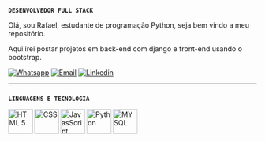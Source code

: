 **`DESENVOLVEDOR FULL STACK`**

Olá, sou Rafael, estudante de programação Python, seja bem vindo a meu repositório.

Aqui irei postar projetos em back-end com django e front-end usando o bootstrap.
       
[![Whatsapp](https://img.shields.io/badge/WhatsApp-25D366?style=for-the-badge&logo=whatsapp&logoColor=white)](https://wa.me/5581997213514?text=Ol%C3%A1,+gostaria+de+saber+mais+sobre+seus+servi%C3%A7os!)
[![Email](https://img.shields.io/badge/Gmail-D14836?style=for-the-badge&logo=gmail&logoColor=white)](mailto:rval.luz@gmail.com)
[![Linkedin](https://img.shields.io/badge/LinkedIn-0077B5?style=for-the-badge&logo=linkedin&logoColor=white)](https://www.linkedin.com/in/rafaelvluz/)

---
###
**` LINGUAGENS E TECNOLOGIA `**

<img 
       align="left"
       alt="HTML 5"
       title="HTML 5"
       width="50px"
       style="padding-right:10 px;"
       src="https://cdn.jsdelivr.net/gh/devicons/devicon@latest/icons/html5/html5-original.svg"
/>
<img 
       align="left"
       alt="CSS"
       title="CSS"
       width="50px"
       style="padding-right:10 px;"
       src="https://cdn.jsdelivr.net/gh/devicons/devicon@latest/icons/css3/css3-original.svg" 
/>
<img 
       align="left"
       alt="JavasScript"
       title="JavasScript"
       width="50px"
       src="https://cdn.jsdelivr.net/gh/devicons/devicon@latest/icons/javascript/javascript-original.svg" 
/>
<img 
       align="left"
       alt="Python"
       title="Python"
       width="50px"
       src="https://cdn.jsdelivr.net/gh/devicons/devicon@latest/icons/python/python-original.svg"
/>
<img 
       align="left"
       alt="MYSQL"
       title="MYSQL"
       width="50px"
       src="https://cdn.jsdelivr.net/gh/devicons/devicon@latest/icons/mysql/mysql-original.svg" />
          
  
